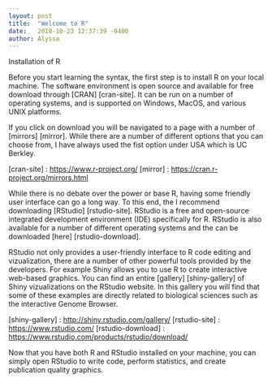 ```yaml
---
layout: post
title:  "Welcome to R"
date:   2018-10-23 12:37:39 -0400
author: Alyssa
---
```

Installation of R

Before you start learning the syntax, the first step is to install R on your local machine. The software environment is open source and available for free download through [CRAN] [cran-site]. It can be run on a number of operating systems, and is supported on Windows, MacOS, and various UNIX platforms.

If you click on download you will be navigated to a page with a number of [mirrors] [mirror]. While there are a number of different options that you can choose from, I have always used the fist option under USA which is UC Berkley.

[cran-site] : https://www.r-project.org/
[mirror] : https://cran.r-project.org/mirrors.html

While there is no debate over the power or base R, having some friendly user interface can go a long way. To this end, the I recommend downloading [RStudio] [rstudio-site]. RStudio is a free and open-source integrated development environment (IDE) specifically for R. RStudio is also available for a number of different operating systems and the can be downloaded [here] [rstudio-download].

RStudio not only provides a user-friendly interface to R code editing and vizualization, there are a number of other powerful tools provided by the developers. For example Shiny allows you to use R to create interactive web-based graphics. You can find an entire [gallery] [shiny-gallery] of Shiny vizualizations on the RStudio website. In this gallery you will find that some of these examples are directly related to biological sciences such as the interactive Genome Browser.

[shiny-gallery] : http://shiny.rstudio.com/gallery/
[rstudio-site] : https://www.rstudio.com/
[rstudio-download] : https://www.rstudio.com/products/rstudio/download/

Now that you have both R and RStudio installed on your machine, you can simply open RStudio to write code, perform statistics, and create publication quality graphics.
